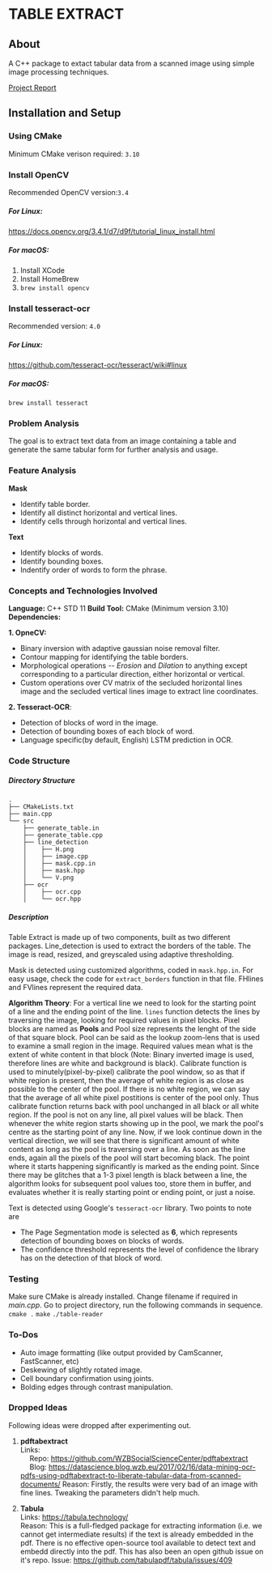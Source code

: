 # TABLE EXTRACT
## About
A C++ package to extact tabular data from a scanned image using simple image processing techniques.

[Project Report](https://github.com/ayushjn20/tabla/blob/master/project-report.pdf)

## Installation and Setup
### Using CMake
Minimum CMake verison required: `3.10`
### Install OpenCV
Recommended OpenCV version:`3.4`
##### For Linux:
https://docs.opencv.org/3.4.1/d7/d9f/tutorial_linux_install.html
##### For macOS:  
1. Install XCode  
2. Install HomeBrew  
3. ```brew install opencv```  

### Install tesseract-ocr
Recommended version: `4.0`

##### For Linux:
https://github.com/tesseract-ocr/tesseract/wiki#linux
##### For macOS: 
`brew install tesseract`

### Problem Analysis
The goal is to extract text data from an image containing a table and generate the same tabular form for further analysis and usage.
### Feature Analysis
**Mask**
* Identify table border.
* Identify all distinct horizontal and vertical lines.
* Identify cells through horizontal and vertical lines.

**Text**
* Identify blocks of words.
* Identify bounding boxes.
* Indentify order of words to form the phrase.
### Concepts and Technologies Involved
**Language:** C++ STD 11
**Build Tool:** CMake (Minimum version 3.10)
**Dependencies:**

**1. OpneCV:**
* Binary inversion with adaptive gaussian noise removal filter.
* Contour mapping for identifying the table borders.
* Morphological operations -- _Erosion_ and _Dilation_ to anything except corresponding to a particular direction, either horizontal or vertical.
* Custom operations over CV matrix of the secluded horizontal lines image and the secluded vertical lines image to extract line coordinates.

**2. Tesseract-OCR**:
* Detection of blocks of word in the image.
* Detection of bounding boxes of each block of word.
* Language specific(by default, English) LSTM prediction in OCR.

### Code Structure
##### Directory Structure
```
.
├── CMakeLists.txt
├── main.cpp
└── src
    ├── generate_table.in
    ├── generate_table.cpp
    ├── line_detection
    │    ├── H.png
    │    ├── image.cpp
    │    ├── mask.cpp.in
    │    ├── mask.hpp
    │    └── V.png
    ├── ocr
    │    ├── ocr.cpp
    │    └── ocr.hpp
```
##### Description
Table Extract is made up of two components, built as two different packages. Line_detection is used to extract the borders of the table. The image is read, resized, and greyscaled using adaptive thresholding.

Mask is detected using customized algorithms, coded in `mask.hpp.in`. For easy usage, check the code for `extract_borders` function in that file. FHlines and FVlines represent the required data.

__Algorithm Theory__: For a vertical line we need to look for the starting point of a line and the ending point of the line. `lines` function detects the lines by traversing the image, looking for required values in pixel blocks. Pixel blocks are named as __Pools__ and Pool size represents the lenght of the side of that square block. Pool can be said as the lookup zoom-lens that is used to examine a small region in the image. Required values mean what is the extent of white content in that block (Note: Binary inverted image is used, therefore lines are white and background is black). Calibrate function is used to minutely(pixel-by-pixel) calibrate the pool window, so as that if white region is present, then the average of white region is as close as possible to the center of the pool. If there is no white region, we can say that the average of all white pixel postitions is center of the pool only. Thus calibrate function returns back with pool unchanged in all black or all white region.
If the pool is not on any line, all pixel values will be black. Then whenever the white region starts showing up in the pool, we mark the pool's centre as the starting point of any line. Now, if we look continue down in the vertical direction, we will see that there is significant amount of white content as long as the pool is traversing over a line. As soon as the line ends, again all the pixels of the pool will start becoming black. The point where it starts happening significantly is marked as the ending point. Since there may be glitches that a 1-3 pixel length is black between a line, the algorithm looks for subsequent pool values too, store them in buffer, and evaluates whether it is really starting point or ending point, or just a noise.

Text is detected using Google's `tesseract-ocr` library. Two points to note are
* The Page Segmentation mode is selected as __6__, which represents detection of bounding boxes on blocks of words.
* The confidence threshold represents the level of confidence the library has on the detection of that block of word.

### Testing
Make sure CMake is already installed.
Change filename if required in *main.cpp*.
Go to project directory, run the following commands in sequence. 
`cmake .`
`make`
`./table-reader`

### To-Dos
* Auto image formatting (like output provided by CamScanner, FastScanner, etc)
* Deskewing of slightly rotated image.
* Cell boundary confirmation using joints.
* Bolding edges through contrast manipulation.

### Dropped Ideas
Following ideas were dropped after experimenting out.
1. **pdftabextract**\
Links:\
&emsp; Repo: https://github.com/WZBSocialScienceCenter/pdftabextract \
&emsp; Blog: https://datascience.blog.wzb.eu/2017/02/16/data-mining-ocr-pdfs-using-pdftabextract-to-liberate-tabular-data-from-scanned-documents/
Reason: Firstly, the results were very bad of an image with fine lines. Tweaking the parameters didn't help much.

2. **Tabula**\
Links: https://tabula.technology/ \
Reason: This is a full-fledged package for extracting information (i.e. we cannot get intermediate results) if the text is already embedded in the pdf. There is no effective open-source tool available to detect text and embedd directly into the pdf. This has also been an open github issue on it's repo.
Issue: https://github.com/tabulapdf/tabula/issues/409
